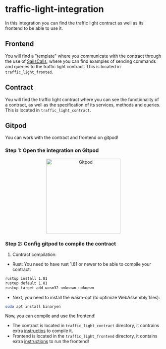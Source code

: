 # traffic-light-integration

In this integration you can find the traffic light contract as well as its frontend to be able to use it.

## Frontend

You will find a "template" where you communicate with the contract through the use of [SailsCalls](https://github.com/Vara-Lab/SailsCalls), where you can find examples of sending commands and queries to the traffic light contract. This is located in `traffic_light_fronted`.

## Contract

You will find the traffic light contract where you can see the functionality of a contract, as well as the specification of its services, methods and queries. This is located in `traffic_light_contract`.

## Gitpod

You can work with the contract and frontend on gitpod!

### Step 1: Open the integration on Gitpod

<p align="center">
  <a href="https://gitpod.io/#https://github.com/Vara-Lab/traffic-light-integration.git" target="_blank">
    <img src="https://gitpod.io/button/open-in-gitpod.svg" width="240" alt="Gitpod">
  </a>
</p>

### Step 2: Config gitpod to compile the contract

1. Contract compilation:

- Rust: You need to have rust 1.81 or newer to be able to compile your contract: 

```bash
rustup install 1.81
rustup default 1.81
rustup target add wasm32-unknown-unknown
```

- Next, you need to install the wasm-opt (to optimize WebAssembly files):

```bash
sudo apt install binaryen
```

Now, you can compile and use the frontend!

- The contract is located in `traffic_light_contract` directory, it contrains extra [instructios](https://github.com/Vara-Lab/traffic-light-integration/blob/main/traffic_light_contract/README.md) to compile it.
- Frontend is located in the `traffic_light_frontend` directory, it contains extra [instructions](https://github.com/Vara-Lab/traffic-light-integration/blob/main/traffic_light_frontend/README.md) to run the frontend!